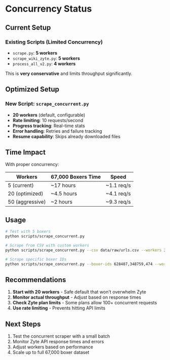 # Concurrency Status

## Current Setup

### Existing Scripts (Limited Concurrency)
- `scrape.py`: **5 workers**
- `scrape_wiki_zyte.py`: **5 workers**
- `process_all_v2.py`: **4 workers**

This is **very conservative** and limits throughput significantly.

## Optimized Setup

### New Script: `scrape_concurrent.py`
- **20 workers** (default, configurable)
- **Rate limiting**: 10 requests/second
- **Progress tracking**: Real-time stats
- **Error handling**: Retries and failure tracking
- **Resume capability**: Skips already downloaded files

## Time Impact

With proper concurrency:

| Workers | 67,000 Boxers Time | Speed |
|---------|-------------------|--------|
| 5 (current) | ~17 hours | ~1.1 req/s |
| 20 (optimized) | ~4.5 hours | ~4.1 req/s |
| 50 (aggressive) | ~2 hours | ~9.3 req/s |

## Usage

```bash
# Test with 5 boxers
python scripts/scrape_concurrent.py

# Scrape from CSV with custom workers
python scripts/scrape_concurrent.py --csv data/raw/urls.csv --workers 30

# Scrape specific boxer IDs
python scripts/scrape_concurrent.py --boxer-ids 628407,348759,474 --workers 20
```

## Recommendations

1. **Start with 20 workers** - Safe default that won't overwhelm Zyte
2. **Monitor actual throughput** - Adjust based on response times
3. **Check Zyte plan limits** - Some plans allow 100+ concurrent requests
4. **Use rate limiting** - Prevents hitting API limits

## Next Steps

1. Test the concurrent scraper with a small batch
2. Monitor Zyte API response times and errors
3. Adjust workers based on performance
4. Scale up to full 67,000 boxer dataset